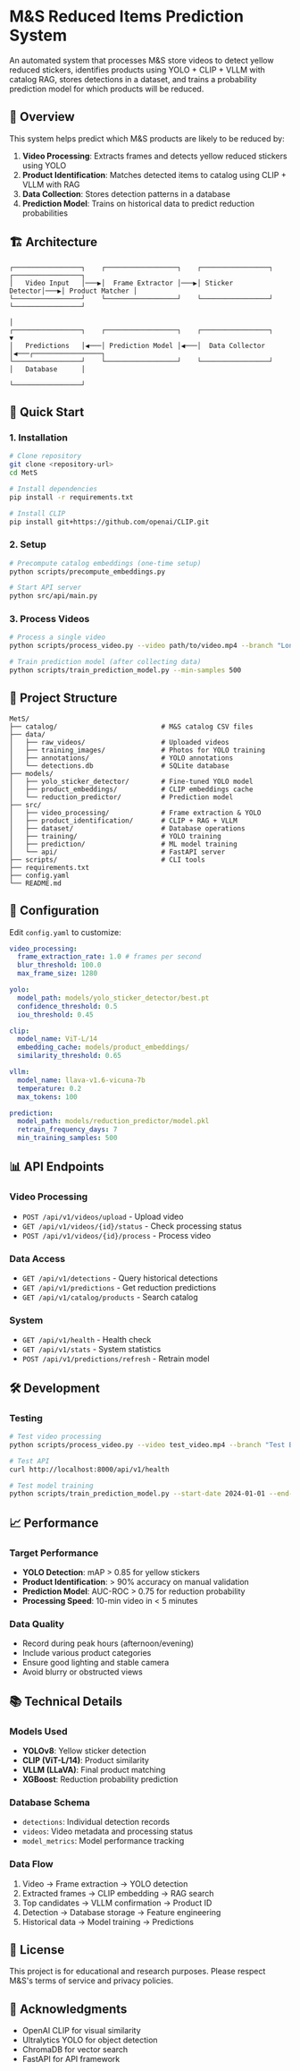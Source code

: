 # M&S Reduced Items Prediction System

An automated system that processes M&S store videos to detect yellow reduced stickers, identifies products using YOLO + CLIP + VLLM with catalog RAG, stores detections in a dataset, and trains a probability prediction model for which products will be reduced.

## 🎯 Overview

This system helps predict which M&S products are likely to be reduced by:

1. **Video Processing**: Extracts frames and detects yellow reduced stickers using YOLO
2. **Product Identification**: Matches detected items to catalog using CLIP + VLLM with RAG
3. **Data Collection**: Stores detection patterns in a database
4. **Prediction Model**: Trains on historical data to predict reduction probabilities

## 🏗️ Architecture

```
┌─────────────────┐    ┌──────────────────┐    ┌─────────────────┐    ┌─────────────────┐
│   Video Input   │───▶│  Frame Extractor │───▶│ Sticker Detector│───▶│ Product Matcher │
└─────────────────┘    └──────────────────┘    └─────────────────┘    └─────────────────┘
                                                                              │
┌─────────────────┐    ┌──────────────────┐    ┌─────────────────┐         ▼
│   Predictions   │◀───│ Prediction Model │◀───│  Data Collector │◀───┌─────────────────┐
└─────────────────┘    └──────────────────┘    └─────────────────┘    │   Database      │
                                                                      └─────────────────┘
```

## 🚀 Quick Start

### 1. Installation

```bash
# Clone repository
git clone <repository-url>
cd MetS

# Install dependencies
pip install -r requirements.txt

# Install CLIP
pip install git+https://github.com/openai/CLIP.git
```

### 2. Setup

```bash
# Precompute catalog embeddings (one-time setup)
python scripts/precompute_embeddings.py

# Start API server
python src/api/main.py
```

### 3. Process Videos

```bash
# Process a single video
python scripts/process_video.py --video path/to/video.mp4 --branch "London Camden"

# Train prediction model (after collecting data)
python scripts/train_prediction_model.py --min-samples 500
```

## 📁 Project Structure

```
MetS/
├── catalog/                          # M&S catalog CSV files
├── data/
│   ├── raw_videos/                   # Uploaded videos
│   ├── training_images/              # Photos for YOLO training
│   ├── annotations/                  # YOLO annotations
│   └── detections.db                 # SQLite database
├── models/
│   ├── yolo_sticker_detector/        # Fine-tuned YOLO model
│   ├── product_embeddings/           # CLIP embeddings cache
│   └── reduction_predictor/          # Prediction model
├── src/
│   ├── video_processing/             # Frame extraction & YOLO
│   ├── product_identification/       # CLIP + RAG + VLLM
│   ├── dataset/                      # Database operations
│   ├── training/                     # YOLO training
│   ├── prediction/                   # ML model training
│   └── api/                          # FastAPI server
├── scripts/                          # CLI tools
├── requirements.txt
├── config.yaml
└── README.md
```

## 🔧 Configuration

Edit `config.yaml` to customize:

```yaml
video_processing:
  frame_extraction_rate: 1.0 # frames per second
  blur_threshold: 100.0
  max_frame_size: 1280

yolo:
  model_path: models/yolo_sticker_detector/best.pt
  confidence_threshold: 0.5
  iou_threshold: 0.45

clip:
  model_name: ViT-L/14
  embedding_cache: models/product_embeddings/
  similarity_threshold: 0.65

vllm:
  model_name: llava-v1.6-vicuna-7b
  temperature: 0.2
  max_tokens: 100

prediction:
  model_path: models/reduction_predictor/model.pkl
  retrain_frequency_days: 7
  min_training_samples: 500
```

## 📊 API Endpoints

### Video Processing

- `POST /api/v1/videos/upload` - Upload video
- `GET /api/v1/videos/{id}/status` - Check processing status
- `POST /api/v1/videos/{id}/process` - Process video

### Data Access

- `GET /api/v1/detections` - Query historical detections
- `GET /api/v1/predictions` - Get reduction predictions
- `GET /api/v1/catalog/products` - Search catalog

### System

- `GET /api/v1/health` - Health check
- `GET /api/v1/stats` - System statistics
- `POST /api/v1/predictions/refresh` - Retrain model

## 🛠️ Development

### Testing

```bash
# Test video processing
python scripts/process_video.py --video test_video.mp4 --branch "Test Branch"

# Test API
curl http://localhost:8000/api/v1/health

# Test model training
python scripts/train_prediction_model.py --start-date 2024-01-01 --end-date 2024-12-31
```

## 📈 Performance

### Target Performance

- **YOLO Detection**: mAP > 0.85 for yellow stickers
- **Product Identification**: > 90% accuracy on manual validation
- **Prediction Model**: AUC-ROC > 0.75 for reduction probability
- **Processing Speed**: 10-min video in < 5 minutes

### Data Quality

- Record during peak hours (afternoon/evening)
- Include various product categories
- Ensure good lighting and stable camera
- Avoid blurry or obstructed views

## 📚 Technical Details

### Models Used

- **YOLOv8**: Yellow sticker detection
- **CLIP (ViT-L/14)**: Product similarity
- **VLLM (LLaVA)**: Final product matching
- **XGBoost**: Reduction probability prediction

### Database Schema

- `detections`: Individual detection records
- `videos`: Video metadata and processing status
- `model_metrics`: Model performance tracking

### Data Flow

1. Video → Frame extraction → YOLO detection
2. Extracted frames → CLIP embedding → RAG search
3. Top candidates → VLLM confirmation → Product ID
4. Detection → Database storage → Feature engineering
5. Historical data → Model training → Predictions

## 📄 License

This project is for educational and research purposes. Please respect M&S's terms of service and privacy policies.

## 🙏 Acknowledgments

- OpenAI CLIP for visual similarity
- Ultralytics YOLO for object detection
- ChromaDB for vector search
- FastAPI for API framework
